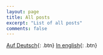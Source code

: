 ```yaml
---
layout: page
title: All posts
excerpt: "List of all posts"
comments: false
---
```

[Auf Deutsch](/posts/de/){: .btn}
[In english](/posts/en/){: .btn}
